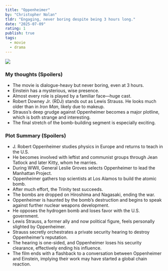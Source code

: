 ```yaml
---
title: "Oppenheimer"
by: "Christopher Nolan"
tldr: "Engaging, never boring despite being 3 hours long."
date: "2025-07-09"
rating: 1
publish: true
tags:
  - movie
  - drama
---
```


![](/posts/2025-0709-oppenheimer.webp)

### My thoughts (Spoilers)
- The movie is dialogue-heavy but never boring, even at 3 hours.
- Einstein has a mysterious, wise presence.
- Almost every role is played by a familiar face—huge cast.
- Robert Downey Jr. (RDJ) stands out as Lewis Strauss. He looks much older than in _Iron Man_, likely due to makeup.
- Strauss’s deep grudge against Oppenheimer becomes a major plotline, which is both strange and interesting.
- The final stretch of the bomb-building segment is especially exciting.

### Plot Summary (Spoilers)
- J. Robert Oppenheimer studies physics in Europe and returns to teach in the U.S.
- He becomes involved with leftist and communist groups through Jean Tatlock and later Kitty, whom he marries.
- During WWII, General Leslie Groves selects Oppenheimer to lead the Manhattan Project.
- Oppenheimer gathers top scientists at Los Alamos to build the atomic bomb.
- After much effort, the Trinity test succeeds.
- The bombs are dropped on Hiroshima and Nagasaki, ending the war.
- Oppenheimer is haunted by the bomb’s destruction and begins to speak against further nuclear weapons development.
- He opposes the hydrogen bomb and loses favor with the U.S. government.
- Lewis Strauss, a former ally and now political figure, feels personally slighted by Oppenheimer.
- Strauss secretly orchestrates a private security hearing to destroy Oppenheimer’s reputation.
- The hearing is one-sided, and Oppenheimer loses his security clearance, effectively ending his influence.
- The film ends with a flashback to a conversation between Oppenheimer and Einstein, implying their work may have started a global chain reaction.
